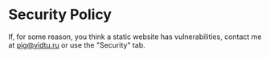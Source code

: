 # Security Policy

If, for some reason, you think a static website has vulnerabilities,
contact me at [pig@vidtu.ru](mailto:pig@vidtu.ru) or use the "Security" tab.
